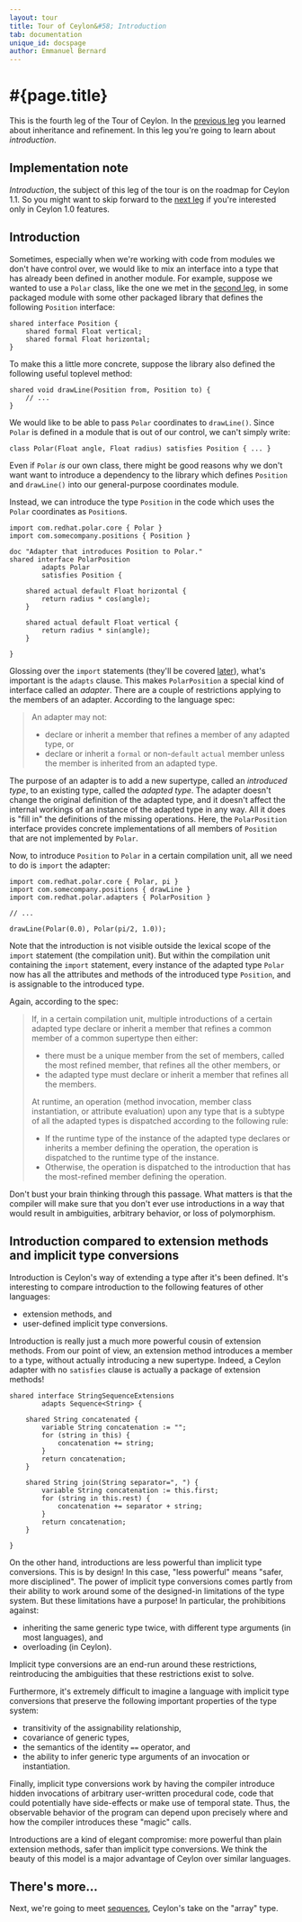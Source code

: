 ```yaml
---
layout: tour
title: Tour of Ceylon&#58; Introduction
tab: documentation
unique_id: docspage
author: Emmanuel Bernard
---
```


# #{page.title}

This is the fourth leg of the Tour of Ceylon. In the [previous leg](../inheritance)
you learned about inheritance and refinement. In this leg you're going to learn 
about *introduction*.

## Implementation note <!-- m3 -->

*Introduction*, the subject of this leg of the tour is on the 
roadmap for Ceylon 1.1. So you might want to skip forward to
the [next leg](../sequences) if you're interested only 
in Ceylon 1.0 features.

## Introduction

Sometimes, especially when we're working with code from modules we don't have 
control over, we would like to mix an interface into a type that has already 
been defined in another module. For example, suppose we wanted to use a
`Polar` class, like the one we met in the [second leg](../classes), in some 
packaged module with some other packaged library that defines the following 
`Position` interface:

<!-- id:Position -->
    shared interface Position {
        shared formal Float vertical;
        shared formal Float horizontal;
    }

To make this a little more concrete, suppose the library also defined the 
following useful toplevel method:

<!-- cat-id:Position -->
    shared void drawLine(Position from, Position to) { 
        // ...
    }

We would like to be able to pass `Polar` coordinates to `drawLine()`.
Since `Polar` is defined in a module that is out of our control, we can't 
simply write:

<!-- check:none:pedagogical -->
    class Polar(Float angle, Float radius) satisfies Position { ... }

Even if `Polar` _is_ our own class, there might be good reasons why we don't
want want to introduce a dependency to the library which defines `Position`
and `drawLine()` into our general-purpose coordinates module.

Instead, we can introduce the type `Position` in the code which uses the 
`Polar` coordinates as `Position`s.

<!-- check:parse:pedagogical -->
    import com.redhat.polar.core { Polar }
    import com.somecompany.positions { Position }
    
    doc "Adapter that introduces Position to Polar."
    shared interface PolarPosition
            adapts Polar
            satisfies Position {
        
        shared actual default Float horizontal { 
            return radius * cos(angle);
        }         
        
        shared actual default Float vertical { 
            return radius * sin(angle);
        }
        
    }

Glossing over the `import` statements (they'll be covered [later](../missing-pieces#packages_and_imports)), what's important
is the `adapts` clause. This makes `PolarPosition` a special kind of interface called an 
*adapter*. There are a couple of restrictions applying to the members of an adapter. 
According to the language spec:

> An adapter may not:
>
> * declare or inherit a member that refines a member of any adapted type, or
> * declare or inherit a `formal` or non-`default` `actual` member unless the
>   member is inherited from an adapted type.

The purpose of an adapter is to add a new supertype, called an 
*introduced type*, to an existing type, called the *adapted type*. The adapter 
doesn't change the original definition of the adapted type, and it doesn't 
affect the internal workings of an instance of the adapted type in any way. 
All it does is "fill in" the definitions of the missing operations. Here, the 
`PolarPosition` interface provides concrete implementations of all members of 
`Position` that are not implemented by `Polar`.

Now, to introduce `Position` to `Polar` in a certain compilation unit, all we 
need to do is `import` the adapter:

<!-- check:parse:pedagogical -->
    import com.redhat.polar.core { Polar, pi }
    import com.somecompany.positions { drawLine }
    import com.redhat.polar.adapters { PolarPosition }
    
    // ...
    
    drawLine(Polar(0.0), Polar(pi/2, 1.0));

Note that the introduction is not visible outside the lexical scope of the 
`import` statement (the compilation unit). But within the compilation unit 
containing the `import` statement, every instance of the adapted type 
`Polar` now has all the attributes and methods of the introduced type 
`Position`, and is assignable to the introduced type.

Again, according to the spec:

> If, in a certain compilation unit, multiple introductions of a certain 
> adapted type declare or inherit a member that refines a common member of 
> a common supertype then either:
>
> * there must be a unique member from the set of members, called the most 
>   refined member, that refines all the other members, or
> * the adapted type must declare or inherit a member that refines all the 
>   members.
>
> At runtime, an operation (method invocation, member class instantiation, or 
> attribute evaluation) upon any type that is a subtype of all the adapted 
> types is dispatched according to the following rule:
>
> * If the runtime type of the instance of the adapted type declares or 
>   inherits a member defining the operation, the operation is dispatched to 
>   the runtime type of the instance.
> * Otherwise, the operation is dispatched to the introduction that has the 
>   most-refined member defining the operation.

Don't bust your brain thinking through this passage. What matters is that
the compiler will make sure that you don't ever use introductions in a way
that would result in ambiguities, arbitrary behavior, or loss of polymorphism.


## Introduction compared to extension methods and implicit type conversions

Introduction is Ceylon's way of extending a type after it's been defined. 
It's interesting to compare introduction to the following features of other 
languages:

* extension methods, and
* user-defined implicit type conversions.

Introduction is really just a much more powerful cousin of extension methods. 
From our point of view, an extension method introduces a member to a type, 
without actually introducing a new supertype. Indeed, a Ceylon adapter with 
no `satisfies` clause is actually a package of extension methods!

<!-- check:none:Ceylon 1.1 -->
    shared interface StringSequenceExtensions
            adapts Sequence<String> {
        
        shared String concatenated {
            variable String concatenation := "";
            for (string in this) {
                concatenation += string;
            }
            return concatenation;
        }
        
        shared String join(String separator=", ") {
            variable String concatenation := this.first;
            for (string in this.rest) {
                concatenation += separator + string;
            }
            return concatenation;
        }
        
    }

On the other hand, introductions are less powerful than implicit type 
conversions. This is by design! In this case, "less powerful" means 
"safer, more disciplined". The power of implicit type conversions comes partly 
from their ability to work around some of the designed-in limitations of the 
type system. But these limitations have a purpose! In particular, the 
prohibitions against:

* inheriting the same generic type twice, with different type arguments (in most languages), and
* overloading (in Ceylon).

Implicit type conversions are an end-run around these restrictions, 
reintroducing the ambiguities that these restrictions exist to solve.

Furthermore, it's extremely difficult to imagine a language with implicit 
type conversions that preserve the following important properties of the 
type system:

* transitivity of the assignability relationship,
* covariance of generic types,
* the semantics of the identity `==` operator, and
* the ability to infer generic type arguments of an invocation or instantiation.

Finally, implicit type conversions work by having the compiler introduce 
hidden invocations of arbitrary user-written procedural code, code that could 
potentially have side-effects or make use of temporal state. Thus, the 
observable behavior of the program can depend upon precisely where and how 
the compiler introduces these "magic" calls.

Introductions are a kind of elegant compromise: more powerful than plain 
extension methods, safer than implicit type conversions. We think the beauty 
of this model is a major advantage of Ceylon over similar languages.


## There's more...

Next, we're going to meet [sequences](../sequences), Ceylon's take on the 
"array" type.

 
